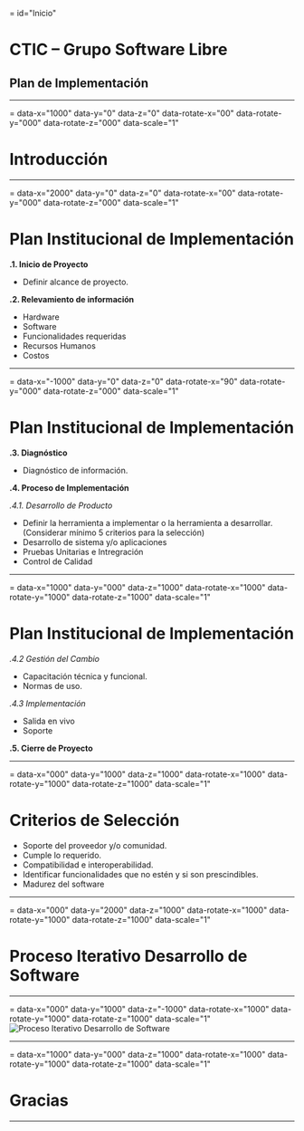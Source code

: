 = id="Inicio"
# CTIC – Grupo Software Libre

## Plan de Implementación

---
= data-x="1000" data-y="0" data-z="0" data-rotate-x="00" data-rotate-y="000" data-rotate-z="000" data-scale="1"

# Introducción

---
= data-x="2000" data-y="0" data-z="0" data-rotate-x="00" data-rotate-y="000" data-rotate-z="000" data-scale="1"

# Plan Institucional de Implementación

__.1. Inicio de Proyecto__

 - Definir alcance de proyecto.

__.2. Relevamiento de información__

 - Hardware
 - Software
 - Funcionalidades requeridas
 - Recursos Humanos
 - Costos

---
= data-x="-1000" data-y="0" data-z="0" data-rotate-x="90" data-rotate-y="000" data-rotate-z="000" data-scale="1"

# Plan Institucional de Implementación

__.3. Diagnóstico__

 - Diagnóstico de información.

__.4. Proceso de Implementación__
 
_.4.1. Desarrollo de Producto_

  - Definir la herramienta a implementar o la
    herramienta a desarrollar. (Considerar mínimo 5
    criterios para la selección)
  - Desarrollo de sistema y/o aplicaciones
  - Pruebas Unitarias e Intregración
  - Control de Calidad
 
---
= data-x="1000" data-y="000" data-z="1000" data-rotate-x="1000" data-rotate-y="1000" data-rotate-z="1000" data-scale="1"

# Plan Institucional de Implementación
_.4.2 Gestión del Cambio_

- Capacitación técnica y funcional.
- Normas de uso.

_.4.3 Implementación_

- Salida en vivo
- Soporte

__.5. Cierre de Proyecto__

---
= data-x="000" data-y="1000" data-z="1000" data-rotate-x="1000" data-rotate-y="1000" data-rotate-z="1000" data-scale="1"

# Criterios de Selección
- Soporte del proveedor y/o comunidad.
- Cumple lo requerido.
- Compatibilidad e interoperabilidad.
- Identificar funcionalidades que no estén y si son prescindibles.
- Madurez del software

---
= data-x="000" data-y="2000" data-z="1000" data-rotate-x="1000" data-rotate-y="1000" data-rotate-z="1000" data-scale="1"

# Proceso Iterativo Desarrollo de Software

---
= data-x="000" data-y="1000" data-z="-1000" data-rotate-x="1000" data-rotate-y="1000" data-rotate-z="1000" data-scale="1"
![Proceso Iterativo Desarrollo de Software](https://intranet.agetic.gob.bo/nube/index.php/apps/gallery/preview/45810?width=2000&height=2000&c=bdf5f6e7a139ec25e3e6e94206c95c16&requesttoken=JlVYEjJ1fCwxE186DgsPDh8hOTQMYXMlehd%2BAioe%3Ada5AP95zD8oNoiIfNPnbi11P4sUZhr)

---
= data-x="1000" data-y="000" data-z="1000" data-rotate-x="1000" data-rotate-y="1000" data-rotate-z="1000" data-scale="1"
# Gracias

---
